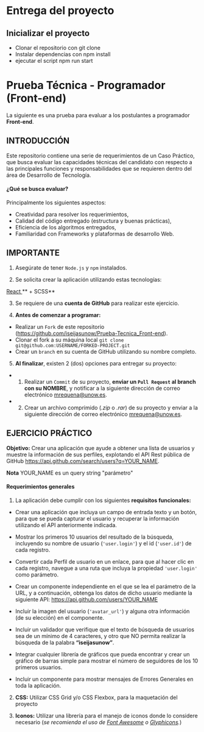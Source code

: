 # Entrega del proyecto

## Inicializar el proyecto

- Clonar el repositorio con git clone
- Instalar dependencias con npm install
- ejecutar el script npm run start

# Prueba Técnica - Programador (Front-end)

La siguiente es una prueba para evaluar a los postulantes a programador **Front-end**.

## INTRODUCCIÓN

Este repositorio contiene una serie de requerimientos de un Caso Práctico, que busca evaluar las capacidades técnicas del candidato con respecto a las principales funciones y responsabilidades que se requieren dentro del área de Desarrollo de Tecnología.

#### ¿Qué se busca evaluar?

Principalmente los siguientes aspectos:

- Creatividad para resolver los requerimientos,
- Calidad del código entregado (estructura y buenas prácticas),
- Eficiencia de los algoritmos entregados,
- Familiaridad con Frameworks y plataformas de desarrollo Web.

## IMPORTANTE

1. Asegúrate de tener `Node.js` y `npm` instalados.

2. Se solicita crear la aplicación utilizando estas tecnologías:

[React ](https://es.reactjs.org/)** + SCSS**

3. Se requiere de una **cuenta de GitHub** para realizar este ejercicio.

4. **Antes de comenzar a programar:**

- Realizar un `Fork` de este repositorio (https://github.com/iseijasunow/Prueba-Tecnica_Front-end).
- Clonar el fork a su máquina local `git clone git@github.com:USERNAME/FORKED-PROJECT.git`
- Crear un `branch` en su cuenta de GitHub utilizando su nombre completo.

5.  **Al finalizar**, existen 2 (dos) opciones para entregar su proyecto:

- 1. Realizar un `Commit` de su proyecto, **enviar un `Pull Request` al branch con su NOMBRE**, y notificar a la siguiente dirección de correo electrónico [mrequena@unow.es](mailto:mrequena@unow.es).

- 2. Crear un archivo comprimido (_.zip_ o _.rar_) de su proyecto y enviar a la siguiente dirección de correo electrónico [mrequena@unow.es](mailto:mrequena@unow.es).

## EJERCICIO PRÁCTICO

**Objetivo:** Crear una aplicación que ayude a obtener una lista de usuarios y muestre la información de sus perfiles, explotando el API Rest pública de GitHub https://api.github.com/search/users?q=YOUR_NAME. 

**Nota** YOUR_NAME es un query string "parámetro"

#### Requerimientos generales

1. La aplicación debe cumplir con los siguientes **requisitos funcionales:**

- Crear una aplicación que incluya un campo de entrada texto y un botón, para que se pueda capturar el usuario y recuperar la información utilizando el API anteriormente indicada.

- Mostrar los primeros 10 usuarios del resultado de la búsqueda, incluyendo su nombre de usuario (`'user.login'`) y el id (`'user.id'`) de cada registro.

- Convertir cada Perfil de usuario en un enlace, para que al hacer clic en cada registro, navegue a una ruta que incluya la propiedad `'user.login'` como parámetro.

- Crear un componente independiente en el que se lea el parámetro de la URL, y a continuación, obtenga los datos de dicho usuario mediante la siguiente API: https://api.github.com/users/YOUR_NAME

- Incluir la imagen del usuario (`'avatar_url'`) y alguna otra información (de su elección) en el componente.

- Incluir un validador que verifique que el texto de búsqueda de usuarios sea de un mínimo de 4 caracteres, y otro que NO permita realizar la búsqueda de la palabra **“iseijasunow”**.

- Integrar cualquier librería de gráficos que pueda encontrar y crear un gráfico de barras simple para mostrar el número de seguidores de los 10 primeros usuarios.

- Incluir un componente para mostrar mensajes de Errores Generales en toda la aplicación.

2.  **CSS:** Utilizar CSS Grid y/o CSS Flexbox, para la maquetación del proyecto

3.  **Iconos:** Utilizar una librería para el manejo de iconos donde lo considere necesario (_se recomienda el uso de [Font Awesome](http://fontawesome.io/) o [Glyphicons](http://glyphicons.com/)._)

